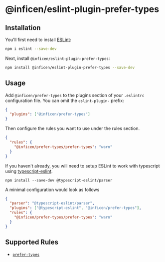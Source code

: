 # @inficen/eslint-plugin-prefer-types

## Installation

You'll first need to install [ESLint](https://eslint.org/):

```sh
npm i eslint --save-dev
```

Next, install `@inficen/eslint-plugin-prefer-types`:

```sh
npm install @inficen/eslint-plugin-prefer-types --save-dev
```

## Usage

Add `@inficen/prefer-types` to the plugins section of your `.eslintrc` configuration file. You can omit the `eslint-plugin-` prefix:

```json
{
  "plugins": ["@inficen/prefer-types"]
}
```

Then configure the rules you want to use under the rules section.

```json
{
  "rules": {
    "@inficen/prefer-types/prefer-types": "warn"
  }
}
```

If you haven't already, you will need to setup ESLint to work with typescript using [typescript-eslint](https://github.com/typescript-eslint/typescript-eslint).

```
npm install --save-dev @typescript-eslint/parser
```

A minimal configuration would look as follows

```JSON
{
  "parser": "@typescript-eslint/parser",
  "plugins": ["@typescript-eslint", "@inficen/prefer-types"],
  "rules": {
    "@inficen/prefer-types/prefer-types": "warn"
  }
}
```

## Supported Rules

- [`prefer-types`](./docs/rules/prefer-types.md)
